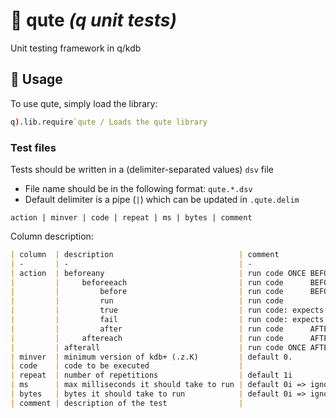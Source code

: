 # 🧸 qute _(q unit tests)_
Unit testing framework in q/kdb

## 🚀 Usage
To use qute, simply load the library:
```q
q).lib.require`qute / Loads the qute library
```
### Test files
Tests should be written in a (delimiter-separated values) `dsv` file
- File name should be in the following format: `qute.*.dsv`
- Default delimiter is a pipe (`|`) which can be updated in `.qute.delim`
```dsv
action | minver | code | repeat | ms | bytes | comment
```

Column description:
```md
| column  | description                            | comment                                                  |
| -       | -                                      | -                                                        |
| action  | beforeany                              | run code ONCE BEFORE ANY TESTS                           |
|         |     beforeeach                         | run code      BEFORE any tests in EACH FILE              |
|         |         before                         | run code      BEFORE any tests in THIS FILE ONLY         |
|         |         run                            | run code                                                 |
|         |         true                           | run code: expects result to return true (1b)             |
|         |         fail                           | run code: expects result to fail (2+`two)                |
|         |         after                          | run code      AFTER  all tests in THIS FILE ONLY         |
|         |     aftereach                          | run code      AFTER  all tests in EACH FILE              |
|         | afterall                               | run code ONCE AFTER  ALL TESTS, use for cleanup/finalise |
| minver  | minimum version of kdb+ (.z.K)         | default 0.                                               |
| code    | code to be executed                    |                                                          |
| repeat  | number of repetitions                  | default 1i                                               |
| ms      | max milliseconds it should take to run | default 0i => ignore                                     |
| bytes   | bytes it should take to run            | default 0i => ignore                                     |
| comment | description of the test                |                                                          |
```
